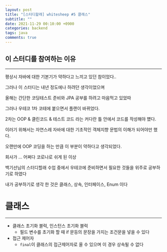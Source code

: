 ```yaml
---
layout: post
title: "[스터디할래] whitesheep #5 클래스"
subtitle: ""
date: 2021-11-29 00:10:00 +0900
categories: backend
tags: java
comments: true
---
```


## 이 스터디를 참여하는 이유

---

평상시 자바에 대한 기본기가 약하다고 느끼고 있던 참이었다..

그러나 이 스터디는 내년 정도에나 하려던 생각이었으며

올해는 간단한 코딩테스트 준비와 JPA 공부를 하려고 마음먹고 있었따

그러나 우테코 1차 코테에 붙으면서 플랜이 바뀌었다.

2차는 OOP & 클린코드 & 테스트 코드 라는 커다란 틀 안에서 코드를 작성해야 헀다.

이러기 위해서는 자연스레 자바에 대한 기초적인 객체지향 문법의 이해가 되어야만 했다.

오랜만에 OOP 코딩을 하는 만큼 이 부분이 약하다고 생각되었다.

회사가 ... 어쩌다 코로나로 쉬게 된 이상

백기선님의 스터디할래 수업 중에서 우테코에 준비하면서 필요한 것들을 위주로 공부하기로 하였다

내가 공부하기로 생각 한 것은 클래스, 상속, 인터페이스, Enum 이다

# 클래스

---

- 클래스 초기화 블럭, 인스턴스 초기화 블럭
  - 필드 변수를 초기화 할 때 if 문등의 문장을 가지는 조건문을 넣을 수 있다
- 접근 제어자
  - `final`이 클래스의 접근제어자로 올 수 있으며 이 경우 상속될 수 없다
